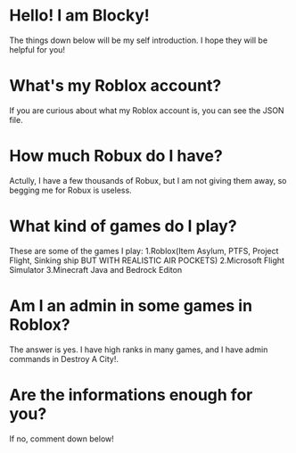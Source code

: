 # Hello! I am Blocky!
The things down below will be my self introduction. I hope they will be helpful for you!

# What's my Roblox account?
If you are curious about what my Roblox account is, you can see the JSON file.

# How much Robux do I have?
Actully, I have a few thousands of Robux, but I am not giving them away, so begging me for Robux is useless.

# What kind of games do I play?
These are some of the games I play:
1.Roblox(Item Asylum, PTFS, Project Flight, Sinking ship BUT WITH REALISTIC AIR POCKETS)
2.Microsoft Flight Simulator
3.Minecraft Java and Bedrock Editon

# Am I an admin in some games in Roblox?
The answer is yes. I have high ranks in many games, and I have admin commands in Destroy A City!.

# Are the informations enough for you?
If no, comment down below!